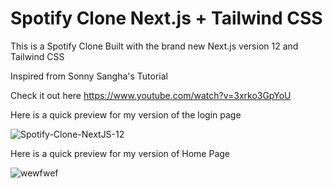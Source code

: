 # Spotify Clone Next.js + Tailwind CSS

This is a Spotify Clone Built with the brand new Next.js version 12 and Tailwind CSS

Inspired from Sonny Sangha's Tutorial

Check it out here https://www.youtube.com/watch?v=3xrko3GpYoU

Here is a quick preview for my version of the login page

![Spotify-Clone-NextJS-12](https://user-images.githubusercontent.com/40629789/143730547-7b675f17-0841-4f2c-b7ba-f2949b5af0fd.png)


Here is a quick preview for my version of Home Page

![wewfwef](https://user-images.githubusercontent.com/40629789/144722146-722bbd9e-1493-4d66-9d22-512c0605e85d.png)


